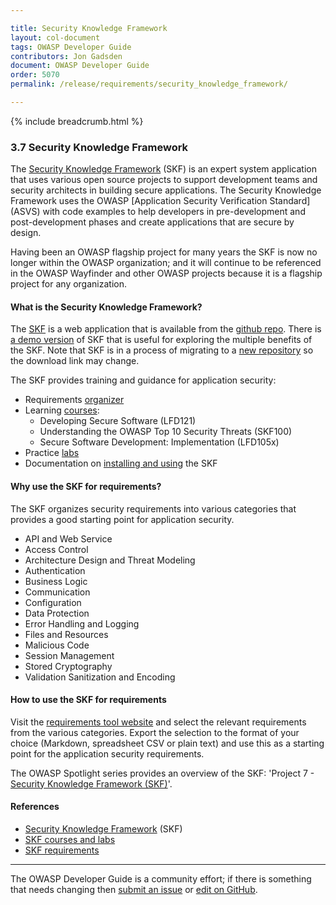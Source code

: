 ```yaml
---

title: Security Knowledge Framework
layout: col-document
tags: OWASP Developer Guide
contributors: Jon Gadsden
document: OWASP Developer Guide
order: 5070
permalink: /release/requirements/security_knowledge_framework/

---
```


{% include breadcrumb.html %}

### 3.7 Security Knowledge Framework

The [Security Knowledge Framework][skf] (SKF) is an expert system application that uses various open source projects
to support development teams and security architects in building secure applications.
The Security Knowledge Framework uses the OWASP [Application Security Verification Standard] (ASVS) with code examples
to help developers in pre-development and post-development phases and create applications that are secure by design.

Having been an OWASP flagship project for many years the SKF is now no longer within the OWASP organization;
and it will continue to be referenced in the OWASP Wayfinder and other OWASP projects
because it is a flagship project for any organization.

#### What is the Security Knowledge Framework?

The [SKF][skf] is a web application that is available from the [github repo][skfinstall].
There is [a demo version][skfdemo] of SKF that is useful for exploring the multiple benefits of the SKF.
Note that SKF is in a process of migrating to a [new repository][skfrepo] so the download link may change.

The SKF provides training and guidance for application security:

* Requirements [organizer][skfreqs]
* Learning [courses][skfdemo]:
  * Developing Secure Software (LFD121)
  * Understanding the OWASP Top 10 Security Threats (SKF100)
  * Secure Software Development: Implementation (LFD105x)
* Practice [labs][skflabs]
* Documentation on [installing and using][skfdocs] the SKF

#### Why use the SKF for requirements?

The SKF organizes security requirements into various categories that provides a good starting point for application security.

* API and Web Service
* Access Control
* Architecture Design and Threat Modeling
* Authentication
* Business Logic
* Communication
* Configuration
* Data Protection
* Error Handling and Logging
* Files and Resources
* Malicious Code
* Session Management
* Stored Cryptography
* Validation Sanitization and Encoding

#### How to use the SKF for requirements

Visit the [requirements tool website][skfreqs] and select the relevant requirements from the various categories.
Export the selection to the format of your choice (Markdown, spreadsheet CSV or plain text)
and use this as a starting point for the application security requirements.

The OWASP Spotlight series provides an overview of the SKF: 'Project 7 - [Security Knowledge Framework (SKF)][spotlight07]'.

#### References

* [Security Knowledge Framework][skf] (SKF)
* [SKF courses and labs][skfdemo]
* [SKF requirements][skfreqs]

----

The OWASP Developer Guide is a community effort; if there is something that needs changing
then [submit an issue][issue0507] or [edit on GitHub][edit0507].

[edit0507]: https://github.com/OWASP/www-project-developer-guide/blob/main/draft/05-requirements/07-skf.md
[issue0507]: https://github.com/OWASP/www-project-developer-guide/issues/new?labels=enhancement&template=request.md&title=Update:%2005-requirements/07-skf
[skf]: https://www.securityknowledgeframework.org/
[skfdemo]: https://secureby.design/
[skfdocs]: https://skf.readme.io/docs/introduction
[skfinstall]: https://github.com/blabla1337/skf-flask/releases
[skflabs]: https://secureby.design/labs
[skfrepo]: https://github.com/Security-Knowledge-Framework
[skfreqs]: https://starfish-app-kd3eo.ondigitalocean.app/
[spotlight07]: https://youtu.be/TFX_ZBy6lNY
